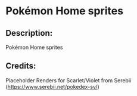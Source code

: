 # Pokémon Home sprites

## Description: 

Pokémon Home sprites

## Credits: 

Placeholder Renders for Scarlet/Violet from Serebii (https://www.serebii.net/pokedex-sv/)

